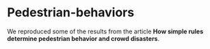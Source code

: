 # Pedestrian-behaviors

We reproduced some of the results from the article **How simple rules determine pedestrian behavior
and crowd disasters**.
